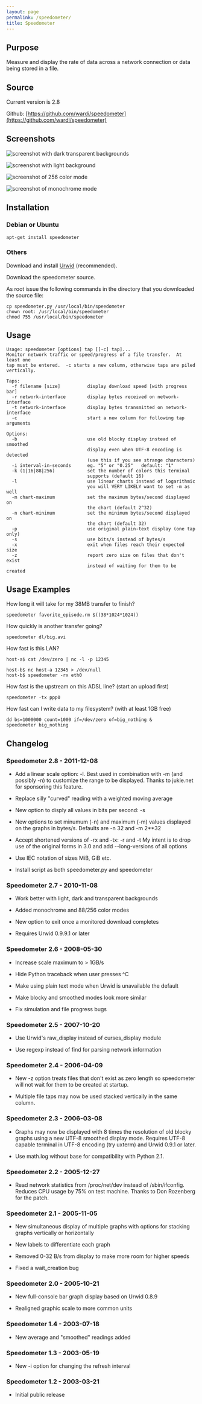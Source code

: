 ```yaml
---
layout: page
permalink: /speedometer/
title: Speedometer
---
```


## Purpose

Measure and display the rate of data across a network connection or data being stored in a file.

## Source

Current version is 2.8

Github: [https://github.com/wardi/speedometer](https://github.com/wardi/speedometer)

## Screenshots

![screenshot with dark transparent backgrounds](/assets/speedometer-transp1.png "16 color mode with dark transparent background")

![screenshot with light background](/assets/speedometer-light16.png "16 color mode with light background")

![screenshot of 256 color mode](/assets/speedometer-256.png "256 color mode")

![screenshot of monochrome mode](/assets/speedometer-mono.png "monochrome mode")

## Installation

### Debian or Ubuntu

    apt-get install speedometer

### Others

Download and install [Urwid](http://urwid.org/) (recommended).

Download the speedometer source.

As root issue the following commands in the directory that you downloaded the source file:

    cp speedometer.py /usr/local/bin/speedometer
    chown root: /usr/local/bin/speedometer
    chmod 755 /usr/local/bin/speedometer

## Usage

    Usage: speedometer [options] tap [[-c] tap]...
    Monitor network traffic or speed/progress of a file transfer.  At least one
    tap must be entered.  -c starts a new column, otherwise taps are piled
    vertically.

    Taps:
      -f filename [size]          display download speed [with progress bar]
      -r network-interface        display bytes received on network-interface
      -t network-interface        display bytes transmitted on network-interface
      -c                          start a new column for following tap arguments

    Options:
      -b                          use old blocky display instead of smoothed
                                  display even when UTF-8 encoding is detected
                                  (use this if you see strange characters)
      -i interval-in-seconds      eg. "5" or "0.25"   default: "1"
      -k (1|16|88|256)            set the number of colors this terminal
                                  supports (default 16)
      -l                          use linear charts instead of logarithmic
                                  you will VERY LIKELY want to set -m as well
      -m chart-maximum            set the maximum bytes/second displayed on
                                  the chart (default 2^32)
      -n chart-minimum            set the minimum bytes/second displayed on
                                  the chart (default 32)
      -p                          use original plain-text display (one tap only)
      -s                          use bits/s instead of bytes/s
      -x                          exit when files reach their expected size
      -z                          report zero size on files that don't exist
                                  instead of waiting for them to be created

## Usage Examples

How long it will take for my 38MB transfer to finish?

    speedometer favorite_episode.rm $((38*1024*1024))

How quickly is another transfer going?

    speedometer dl/big.avi

How fast is this LAN?

    host-a$ cat /dev/zero | nc -l -p 12345

    host-b$ nc host-a 12345 > /dev/null
    host-b$ speedometer -rx eth0

How fast is the upstream on this ADSL line? (start an upload first)

    speedometer -tx ppp0

How fast can I write data to my filesystem? (with at least 1GB free)

    dd bs=1000000 count=1000 if=/dev/zero of=big_nothing &
    speedometer big_nothing

## Changelog

### Speedometer 2.8 - 2011-12-08

*   Add a linear scale option: -l. Best used in combination with -m (and possibly -n) to customize the range to be displayed. Thanks to jukie.net for sponsoring this feature.

*   Replace silly "curved" reading with a weighted moving average

*   New option to disply all values in bits per second: -s

*   New options to set minumum (-n) and maximum (-m) values displayed on the graphs in bytes/s. Defaults are -n 32 and -m 2**32

*   Accept shortened versions of -rx and -tx: -r and -t My intent is to drop use of the original forms in 3.0 and add --long-versions of all options

*   Use IEC notation of sizes MiB, GiB etc.

*   Install script as both speedometer.py and speedometer

### Speedometer 2.7 - 2010-11-08

*   Work better with light, dark and transparent backgrounds

*   Added monochrome and 88/256 color modes

*   New option to exit once a monitored download completes

*   Requires Urwid 0.9.9.1 or later

### Speedometer 2.6 - 2008-05-30

*   Increase scale maximum to > 1GB/s

*   Hide Python traceback when user presses ^C

*   Make using plain text mode when Urwid is unavailable the default

*   Make blocky and smoothed modes look more similar

*   Fix simulation and file progress bugs

### Speedometer 2.5 - 2007-10-20

*   Use Urwid's raw_display instead of curses_display module

*   Use regexp instead of find for parsing network information

### Speedometer 2.4 - 2006-04-09

*   New -z option treats files that don't exist as zero length so speedometer will not wait for them to be created at startup.

*   Multiple file taps may now be used stacked vertically in the same column.

### Speedometer 2.3 - 2006-03-08

*   Graphs may now be displayed with 8 times the resolution of old blocky graphs using a new UTF-8 smoothed display mode. Requires UTF-8 capable terminal in UTF-8 encoding (try uxterm) and Urwid 0.9.1 or later.

*   Use math.log without base for compatibility with Python 2.1.

### Speedometer 2.2 - 2005-12-27

*   Read network statistics from /proc/net/dev instead of /sbin/ifconfig. Reduces CPU usage by 75% on test machine. Thanks to Don Rozenberg for the patch.

### Speedometer 2.1 - 2005-11-05

*   New simultaneous display of multiple graphs with options for stacking graphs vertically or horizontally

*   New labels to differentiate each graph

*   Removed 0-32 B/s from display to make more room for higher speeds

*   Fixed a wait_creation bug

### Speedometer 2.0 - 2005-10-21

*   New full-console bar graph display based on Urwid 0.8.9

*   Realigned graphic scale to more common units

### Speedometer 1.4 - 2003-07-18

*   New average and "smoothed" readings added

### Speedometer 1.3 - 2003-05-19

*   New -i option for changing the refresh interval

### Speedometer 1.2 - 2003-03-21

*   Initial public release
